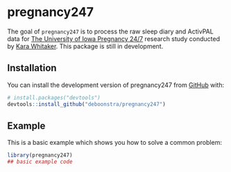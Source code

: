 
<!-- README.md is generated from README.Rmd. Please edit that file -->

# pregnancy247

<!-- badges: start -->
<!-- badges: end -->

The goal of `pregnancy247` is to process the raw sleep diary and
ActivPAL data for [The University of Iowa Pregnancy
24/7](https://clinicaltrials.uihealthcare.org/studies/pregnancy-247)
research study conducted by [Kara
Whitaker](https://clas.uiowa.edu/hhp/people/kara-m-whitaker). This
package is still in development.

## Installation

You can install the development version of pregnancy247 from
[GitHub](https://github.com/) with:

``` r
# install.packages("devtools")
devtools::install_github("deboonstra/pregnancy247")
```

## Example

This is a basic example which shows you how to solve a common problem:

``` r
library(pregnancy247)
## basic example code
```
